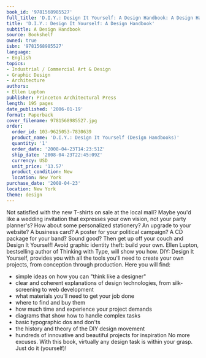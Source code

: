 ```yaml
---
book_id: '9781568985527'
full_title: 'D.I.Y.: Design It Yourself: A Design Handbook: A Design Handbook'
title: 'D.I.Y.: Design It Yourself: A Design Handbook'
subtitle: A Design Handbook
source: Bookshelf
owned: true
isbn: '9781568985527'
language:
- English
topics:
- Industrial / Commercial Art & Design
- Graphic Design
- Architecture
authors:
- Ellen Lupton
publisher: Princeton Architectural Press
length: 195 pages
date_published: '2006-01-19'
format: Paperback
cover_filename: 9781568985527.jpg
order:
  order_id: 103-9625053-7830639
  product_name: 'D.I.Y.: Design It Yourself (Design Handbooks)'
  quantity: '1'
  order_date: '2008-04-23T14:23:51Z'
  ship_date: '2008-04-23T22:45:09Z'
  currency: USD
  unit_price: '13.57'
  product_condition: New
  location: New York
purchase_date: '2008-04-23'
location: New York
theme: design
---
```

Not satisfied with the new T-shirts on sale at the local mall? Maybe you'd like a wedding invitation that expresses your own vision, not your party planner's? How about some personalized stationery? An upgrade to your website? A business card? A poster for your political campaign? A CD package for your band? Sound good? Then get up off your couch and Design It Yourself! Avoid graphic identity theft: build your own. Ellen Lupton, bestselling author of Thinking with Type, will show you how. DIY: Design It Yourself, provides you with all the tools you'll need to create your own projects, from conception through production. Here you will find:
- simple ideas on how you can "think like a designer"
- clear and coherent explanations of design technologies, from silk-screening to web development
- what materials you'll need to get your job done
- where to find and buy them
- how much time and experience your project demands
- diagrams that show how to handle complex tasks
- basic typographic dos and don'ts
- the history and theory of the DIY design movement
- hundreds of innovative and beautiful projects for inspiration
No more excuses. With this book, virtually any design task is within your grasp. Just do it (yourself)!
